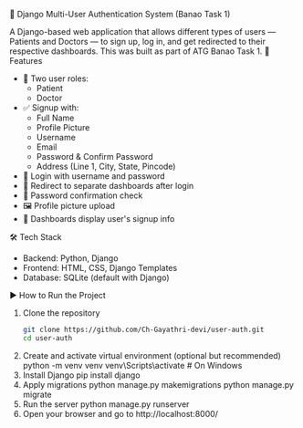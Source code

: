 🏥 Django Multi-User Authentication System (Banao Task 1)

A Django-based web application that allows different types of users — Patients and Doctors — to sign up, log in, and get redirected to their respective dashboards. This was built as part of ATG Banao Task 1.
 📌 Features

- 👥 Two user roles:
  - Patient
  - Doctor
- ✅ Signup with:
  - Full Name
  - Profile Picture
  - Username
  - Email
  - Password & Confirm Password
  - Address (Line 1, City, State, Pincode)
- 🔐 Login with username and password
- 🔁 Redirect to separate dashboards after login
- 🧠 Password confirmation check
- 🖼️ Profile picture upload
- 📄 Dashboards display user's signup info

🛠️ Tech Stack

- Backend: Python, Django
- Frontend: HTML, CSS, Django Templates
- Database: SQLite (default with Django)

▶️ How to Run the Project

1. Clone the repository
   ```bash
   git clone https://github.com/Ch-Gayathri-devi/user-auth.git
   cd user-auth
2. Create and activate virtual environment (optional but recommended)
   python -m venv venv
venv\Scripts\activate  # On Windows
3. Install Django
   pip install django
4. Apply migrations
  python manage.py makemigrations
  python manage.py migrate
5. Run the server
   python manage.py runserver
6. Open your browser and go to http://localhost:8000/

